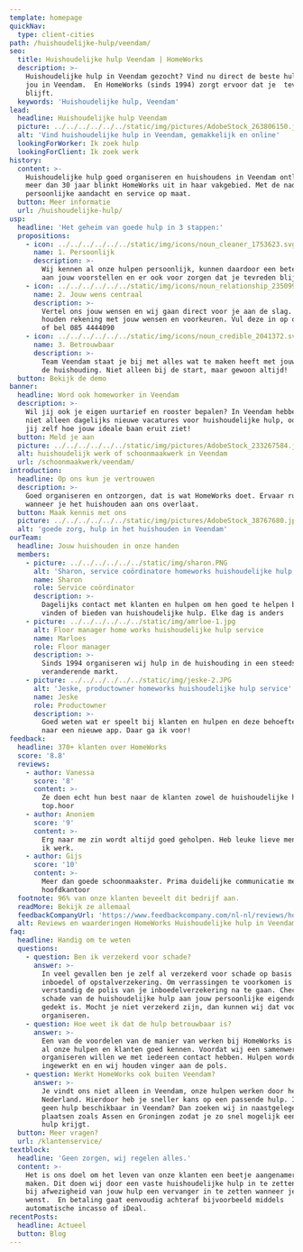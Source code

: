 ```yaml
---
template: homepage
quickNav:
  type: client-cities
path: /huishoudelijke-hulp/veendam/
seo:
  title: Huishoudelijke hulp Veendam | HomeWorks
  description: >-
    Huishoudelijke hulp in Veendam gezocht? Vind nu direct de beste hulp voor
    jou in Veendam.  En HomeWorks (sinds 1994) zorgt ervoor dat je  tevreden
    blijft.
  keywords: 'Huishoudelijke hulp, Veendam'
lead:
  headline: Huishoudelijke hulp Veendam
  picture: ../../../../../../static/img/pictures/AdobeStock_263806150.jpg
  alt: 'Vind huishoudelijke hulp in Veendam, gemakkelijk en online'
  lookingForWorker: Ik zoek hulp
  lookingForClient: Ik zoek werk
history:
  content: >-
    Huishoudelijke hulp goed organiseren en huishoudens in Veendam ontlasten. Al
    meer dan 30 jaar blinkt HomeWorks uit in haar vakgebied. Met de nadruk op
    persoonlijke aandacht en service op maat. 
  button: Meer informatie
  url: /huishoudelijke-hulp/
usp:
  headline: 'Het geheim van goede hulp in 3 stappen:'
  propositions:
    - icon: ../../../../../../static/img/icons/noun_cleaner_1753623.svg
      name: 1. Persoonlijk
      description: >-
        Wij kennen al onze hulpen persoonlijk, kunnen daardoor een betere hulp
        aan jouw voorstellen en er ook voor zorgen dat je tevreden blijft. 
    - icon: ../../../../../../static/img/icons/noun_relationship_2350997.svg
      name: 2. Jouw wens centraal
      description: >-
        Vertel ons jouw wensen en wij gaan direct voor je aan de slag. Wij
        houden rekening met jouw wensen en voorkeuren. Vul deze in op onze site
        of bel 085 4444090
    - icon: ../../../../../../static/img/icons/noun_credible_2041372.svg
      name: 3. Betrouwbaar
      description: >-
        Team Veendam staat je bij met alles wat te maken heeft met jouw hulp in
        de huishouding. Niet alleen bij de start, maar gewoon altijd!
  button: Bekijk de demo
banner:
  headline: Word ook homeworker in Veendam
  description: >-
    Wil jij ook je eigen uurtarief en rooster bepalen? In Veendam hebben wij
    niet alleen dagelijks nieuwe vacatures voor huishoudelijke hulp, ook bepaal
    jij zelf hoe jouw ideale baan eruit ziet!
  button: Meld je aan
  picture: ../../../../../../static/img/pictures/AdobeStock_233267584.jpg
  alt: huishoudelijk werk of schoonmaakwerk in Veendam
  url: /schoonmaakwerk/veendam/
introduction:
  headline: Op ons kun je vertrouwen
  description: >-
    Goed organiseren en ontzorgen, dat is wat HomeWorks doet. Ervaar rust
    wanneer je het huishouden aan ons overlaat.
  button: Maak kennis met ons
  picture: ../../../../../../static/img/pictures/AdobeStock_38767680.jpg
  alt: 'goede zorg, hulp in het huishouden in Veendam'
ourTeam:
  headline: Jouw huishouden in onze handen
  members:
    - picture: ../../../../../../static/img/sharon.PNG
      alt: 'Sharon, service coördinatore homeworks huishoudelijke hulp service'
      name: Sharon
      role: Service coördinator
      description: >-
        Dagelijks contact met klanten en hulpen om hen goed te helpen bij het
        vinden of bieden van huishoudelijke hulp. Elke dag is anders
    - picture: ../../../../../../static/img/amrloe-1.jpg
      alt: Floor manager home works huishoudelijke hulp service
      name: Marloes
      role: Floor manager
      description: >-
        Sinds 1994 organiseren wij hulp in de huishouding in een steeds
        veranderende markt.
    - picture: ../../../../../../static/img/jeske-2.JPG
      alt: 'Jeske, productowner homeworks huishoudelijke hulp service'
      name: Jeske
      role: Productowner
      description: >-
        Goed weten wat er speelt bij klanten en hulpen en deze behoefte vertalen
        naar een nieuwe app. Daar ga ik voor!
feedback:
  headline: 370+ klanten over HomeWorks
  score: '8.8'
  reviews:
    - author: Vanessa
      score: '8'
      content: >-
        Ze doen echt hun best naar de klanten zowel de huishoudelijke hulpen
        top.hoor
    - author: Anoniem
      score: '9'
      content: >-
        Erg naar me zin wordt altijd goed geholpen. Heb leuke lieve mensen waar
        ik werk.
    - author: Gijs
      score: '10'
      content: >-
        Meer dan goede schoonmaakster. Prima duidelijke communicatie met het
        hoofdkantoor
  footnote: 96% van onze klanten beveelt dit bedrijf aan.
  readMore: Bekijk ze allemaal
  feedbackCompanyUrl: 'https://www.feedbackcompany.com/nl-nl/reviews/home-works/'
  alt: Reviews en waarderingen HomeWorks Huishoudelijke hulp in Veendam
faq:
  headline: Handig om te weten
  questions:
    - question: Ben ik verzekerd voor schade?
      answer: >-
        In veel gevallen ben je zelf al verzekerd voor schade op basis van jouw
        inboedel of opstalverzekering. Om verrassingen te voorkomen is het
        verstandig de polis van je inboedelverzekering na te gaan. Check of de
        schade van de huishoudelijke hulp aan jouw persoonlijke eigendommen
        gedekt is. Mocht je niet verzekerd zijn, dan kunnen wij dat voor je
        organiseren.
    - question: Hoe weet ik dat de hulp betrouwbaar is?
      answer: >-
        Een van de voordelen van de manier van werken bij HomeWorks is dat wij
        al onze hulpen en klanten goed kennen. Voordat wij een samenwerking
        organiseren willen we met iedereen contact hebben. Hulpen worden
        ingewerkt en en wij houden vinger aan de pols.
    - question: Werkt HomeWorks ook buiten Veendam?
      answer: >-
        Je vindt ons niet alleen in Veendam, onze hulpen werken door heel
        Nederland. Hierdoor heb je sneller kans op een passende hulp. Is er even
        geen hulp beschikbaar in Veendam? Dan zoeken wij in naastgelegen
        plaatsen zoals Assen en Groningen zodat je zo snel mogelijk een passende
        hulp krijgt.
  button: Meer vragen?
  url: /klantenservice/
textblock:
  headline: 'Geen zorgen, wij regelen alles.'
  content: >-
    Het is ons doel om het leven van onze klanten een beetje aangenamer te
    maken. Dit doen wij door een vaste huishoudelijke hulp in te zetten. En door
    bij afwezigheid van jouw hulp een vervanger in te zetten wanneer je dat
    wenst.  En betaling gaat eenvoudig achteraf bijvoorbeeld middels
    automatische incasso of iDeal. 
recentPosts:
  headline: Actueel
  button: Blog
---
```


